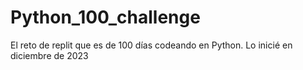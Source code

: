 # Python_100_challenge
El reto de replit que es de 100 días codeando en Python. Lo inicié en diciembre de 2023
